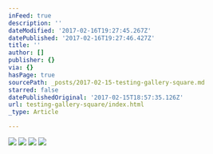 ```yaml
---
inFeed: true
description: ''
dateModified: '2017-02-16T19:27:45.267Z'
datePublished: '2017-02-16T19:27:46.427Z'
title: ''
author: []
publisher: {}
via: {}
hasPage: true
sourcePath: _posts/2017-02-15-testing-gallery-square.md
starred: false
datePublishedOriginal: '2017-02-15T18:57:35.126Z'
url: testing-gallery-square/index.html
_type: Article

---
```

![](https://the-grid-user-content.s3-us-west-2.amazonaws.com/f431c96e-f381-4d13-b239-2017c5f053de.jpg)
![](https://the-grid-user-content.s3-us-west-2.amazonaws.com/b9c3f14e-493b-46c0-ab6c-d101bf5d0e2b.jpg)
![](https://the-grid-user-content.s3-us-west-2.amazonaws.com/cf6b4acd-0397-4f10-bbab-c84c563dee36.jpg)
![](https://the-grid-user-content.s3-us-west-2.amazonaws.com/3ea6e75a-e04f-4d1e-9191-8ec438e700d3.jpg)
